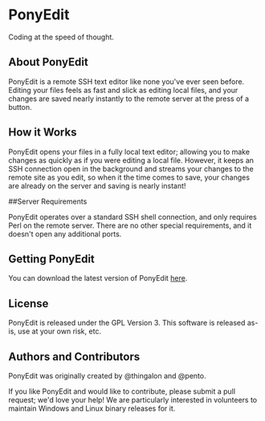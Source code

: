 PonyEdit
========

Coding at the speed of thought.

## About PonyEdit

PonyEdit is a remote SSH text editor like none you've ever seen before. Editing your files feels as fast and slick as editing local files, and your changes are saved nearly instantly to the remote server at the press of a button.

## How it Works

PonyEdit opens your files in a fully local text editor; allowing you to make changes as quickly as if you were editing a local file. However, it keeps an SSH connection open in the background and streams your changes to the remote site as you edit, so when it the time comes to save, your changes are already on the server and saving is nearly instant!

##Server Requirements

PonyEdit operates over a standard SSH shell connection, and only requires Perl on the remote server. There are no other special requirements, and it doesn't open any additional ports.

## Getting PonyEdit

You can download the latest version of PonyEdit [here](https://github.com/PonyEdit/PonyEdit/releases).

## License

PonyEdit is released under the GPL Version 3. This software is released as-is, use at your own risk, etc.

## Authors and Contributors

PonyEdit was originally created by @thingalon and @pento.

If you like PonyEdit and would like to contribute, please submit a pull request; we'd love your help! We are particularly interested in volunteers to maintain Windows and Linux binary releases for it.
